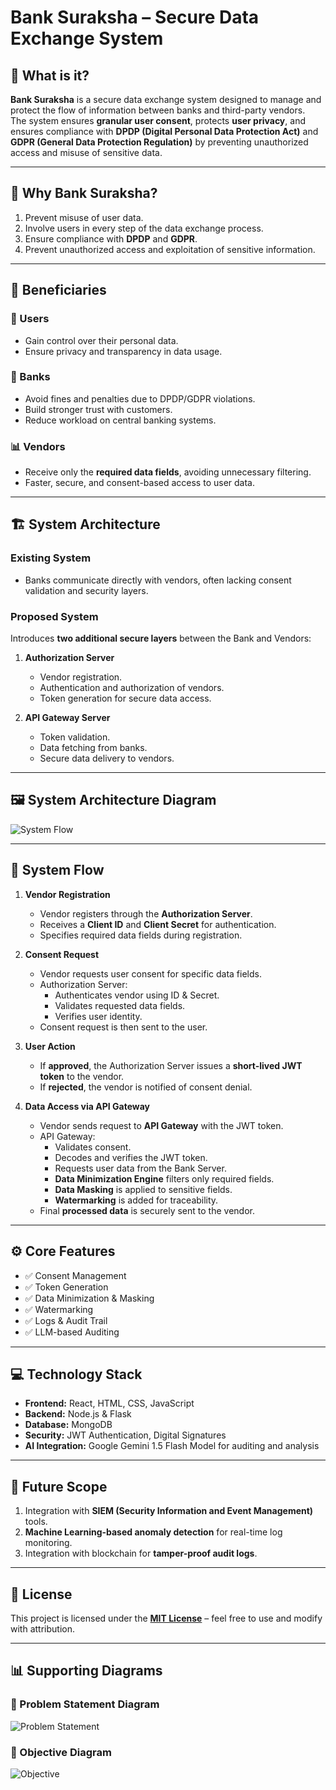 # Bank Suraksha – Secure Data Exchange System

## 📌 What is it?

**Bank Suraksha** is a secure data exchange system designed to manage and protect the flow of information between banks and third-party vendors.  
The system ensures **granular user consent**, protects **user privacy**, and ensures compliance with **DPDP (Digital Personal Data Protection Act)** and **GDPR (General Data Protection Regulation)** by preventing unauthorized access and misuse of sensitive data.

---

## 🎯 Why Bank Suraksha?

1. Prevent misuse of user data.  
2. Involve users in every step of the data exchange process.  
3. Ensure compliance with **DPDP** and **GDPR**.  
4. Prevent unauthorized access and exploitation of sensitive information.  

---

## 👥 Beneficiaries

### 🧑 Users
- Gain control over their personal data.  
- Ensure privacy and transparency in data usage.  

### 🏦 Banks
- Avoid fines and penalties due to DPDP/GDPR violations.  
- Build stronger trust with customers.  
- Reduce workload on central banking systems.  

### 📊 Vendors
- Receive only the **required data fields**, avoiding unnecessary filtering.  
- Faster, secure, and consent-based access to user data.  

---

## 🏗️ System Architecture

### Existing System
- Banks communicate directly with vendors, often lacking consent validation and security layers.  

### Proposed System
Introduces **two additional secure layers** between the Bank and Vendors:  

1. **Authorization Server**
   - Vendor registration.  
   - Authentication and authorization of vendors.  
   - Token generation for secure data access.  

2. **API Gateway Server**
   - Token validation.  
   - Data fetching from banks.  
   - Secure data delivery to vendors.  

---

## 🖼️ System Architecture Diagram

![System Flow](Docs/SurakshaSystemArchitecture.png)

---

## 🔄 System Flow

1. **Vendor Registration**  
   - Vendor registers through the **Authorization Server**.  
   - Receives a **Client ID** and **Client Secret** for authentication.  
   - Specifies required data fields during registration.  

2. **Consent Request**  
   - Vendor requests user consent for specific data fields.  
   - Authorization Server:  
     - Authenticates vendor using ID & Secret.  
     - Validates requested data fields.  
     - Verifies user identity.  
   - Consent request is then sent to the user.  

3. **User Action**  
   - If **approved**, the Authorization Server issues a **short-lived JWT token** to the vendor.  
   - If **rejected**, the vendor is notified of consent denial.  

4. **Data Access via API Gateway**  
   - Vendor sends request to **API Gateway** with the JWT token.  
   - API Gateway:  
     - Validates consent.  
     - Decodes and verifies the JWT token.  
     - Requests user data from the Bank Server.  
     - **Data Minimization Engine** filters only required fields.  
     - **Data Masking** is applied to sensitive fields.  
     - **Watermarking** is added for traceability.  
   - Final **processed data** is securely sent to the vendor.  

---

## ⚙️ Core Features

- ✅ Consent Management  
- ✅ Token Generation  
- ✅ Data Minimization & Masking  
- ✅ Watermarking  
- ✅ Logs & Audit Trail  
- ✅ LLM-based Auditing  

---

## 💻 Technology Stack

- **Frontend:** React, HTML, CSS, JavaScript  
- **Backend:** Node.js & Flask  
- **Database:** MongoDB  
- **Security:** JWT Authentication, Digital Signatures  
- **AI Integration:** Google Gemini 1.5 Flash Model for auditing and analysis  

---

## 🚀 Future Scope

1. Integration with **SIEM (Security Information and Event Management)** tools.  
2. **Machine Learning-based anomaly detection** for real-time log monitoring.   
3. Integration with blockchain for **tamper-proof audit logs**.  

---

## 📜 License

This project is licensed under the [**MIT License**](https://github.com/ovuiproduction/SurakshaSetu/blob/main/LICENSE) – feel free to use and modify with attribution.  

---

## 📊 Supporting Diagrams

### 📝 Problem Statement Diagram
![Problem Statement](Docs/ProblemStatement.png)

### 🎯 Objective Diagram
![Objective](Docs/Objective.png)
